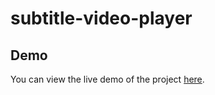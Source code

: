 # subtitle-video-player

## Demo

You can view the live demo of the project [here](https://subtitle-video-player.vercel.app/).